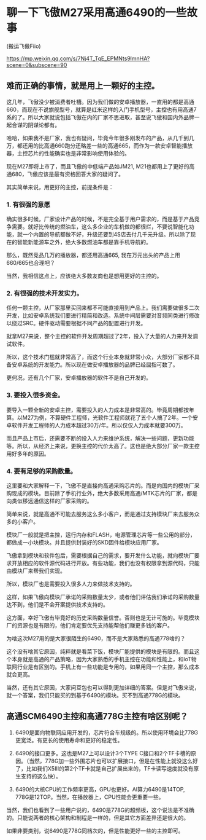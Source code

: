 # 聊一下飞傲M27采用高通6490的一些故事

(搬运飞傲Fiio)

https://mp.weixin.qq.com/s/7Nj4T_TqE_EPMNts9lmnHA?scene=0&subscene=90

## 难而正确的事情，就是用上一颗好的主控。

这几年，飞傲没少被消费者吐槽。因为我们做的安卓播放器，一直用的都是高通660，而现在不说旗舰型号，就算是红米这样的入门手机型号，主控也有用高通7系的了。所以大家就说包括飞傲在内的厂家不思进取，甚至说飞傲和国内外品牌一起合谋的阴谋论都有。

哈哈，如果我不是厂家，我也有疑问，毕竟今年很多刚发布的产品，从几千到几万，都还用的比高通660跑分还略差一些的高通665，而作为一款安卓智能播放器，主控芯片的性能确实也是非常影响使用体验的。

现在M27即将上市了，而且飞傲的中低端产品如JM21, M21也都用上了更好的高通680，飞傲应该是最有资格回答大家的疑问了。

其实简单来说，用更好的主控，前提条件是：

### 1. 有很强的意愿

确实很多时候，厂家设计产品的时候，不是完全基于用户需求的，而是基于产品竞争需要。就好比传统的燃油车，这么多企业的车机做的都很烂，不要说智能化功能，就一个内置的导航都做不好，升级还要到4S店去付几千元升级。所以除了现在的智能新能源车之外，绝大多数燃油车都是靠手机导航的。

那么，既然竞品几万的播放器，都还用高通665, 我在万元出头的产品上用660/665也合理吧？

当然，我相信这点上，应该绝大多数友商也是想用更好的主控的。

### 2. 有很强的技术开发实力。

任何一颗主控，从厂家那里买回来都不可能直接用到产品上。我们需要做很多二次开发，比如安卓系统我们要进行精简和改造。系统中间层需要对音频同类进行修改以绕过SRC。硬件驱动需要根据不同产品的配置进行开发。

就拿M27来说，整个主控的软件开发周期超过了2年，投入了大量的人力来开发调试软件。

所以，这个技术门槛就非常高了，而这个行业本身就非常小众，大部分厂家都不具备安卓系统的开发能力。所以现在做安卓播放器的品牌已经屈指可数了。

更何况，还有几个厂家，安卓播放器的软件不是自己开发的。

### 3. 要投入很多资金。

要导入一颗全新的安卓主控，需要投入的人力成本是非常高的。毕竟周期都按年算。以M27为例，不算硬件工程师，光软件工程师就花了五个人搞了2年。一个安卓软件开发工程师的人力成本超过30万/年。所以仅仅人力成本就要300万。

而且产品上市后，还需要不断的投入人力来维护系统，解决一些问题，更新功能等。所以，从经济上来说，更换主控的代价太高了。这也是绝大部分厂家一款主控用好多年的原因。

### 4. 要有足够的采购数量。

这里要和大家解释一下，飞傲不是直接向高通采购芯片的。而是向国内的模块厂采购现成的模块。目前除了手机行业外，绝大多数采用高通/MTK芯片的厂家，都是向类似移远通信这样的厂家采购的。

简单来说，就是高通不可能去服务这么多小客户，而是通过支持模块厂来去服务众多的小客户。

模块厂一般就是把主控，运行内存和FLASH，电源管理芯片等一些公用的部分，都做成一小块模块。并且提供封装好的SKD固件给模块应用厂家。

飞傲拿到模块和软件包后，需要根据自己的需求，要开发什么功能，就向模块厂要求开放相应的软件源代码进行开放。有些功能，我们也没有权限拿到源代码，只能由模块厂来帮我们实现。

所以，模块厂也是需要投入很多人力来做技术支持的。

这样，如果飞傲向模块厂承诺的采购数量太少，或者他们评估我们承诺的采购数量达不到，他们是不会开案提供技术支持的。

这方面，幸好飞傲有毕竟好的历史采购数量信誉。否则也是无计可施的。毕竟模块厂的资源也是有限的，他们肯定要优先支持能帮他们赚更多钱的客户。

为啥这次M27用的是大家很陌生的6490，而不是大家熟悉的高通778啥的？

这个没有啥其它原因，纯粹就是看菜下饭，模块厂能提供的模块是有限的。而且这个本身就是高通的产品策略，因为大家熟悉的手机主控在功能和性能上，和IoT物联网行业是有区别的。手机上有一些功能是专用的，如果用同一个主控，那么成本就会更高。

当然，还有其它原因，大家问豆包也可以得到更加详细的答案。但是对飞傲来说，就一个答案，我们只能买的到基于6490的模块。买不到高通778G的模块。

## 高通SCM6490主控和高通778G主控有啥区别呢？

1. 6490是面向物联网应用开发的，芯片符合车规级的。所以使用环境会比778G更宽泛。有更长的使用寿命和更好的稳定性。

2. 6490的接口更多。这也是M27上可以设计3个TYPE C接口和2个TF卡槽的原因。（当然，778G加一些外围芯片也可以扩展接口，但是在性能上就没这么好了，比如我们X5III的第2个TF卡就是自己扩展出来的，TF卡读写速度就没有原生支持的这么快）。

3. 6490的大核CPU的工作频率更高，GPU也更好。AI算力6490是14TOP, 778G是12TOP。当然，在播放器上，CPU性能会更重要一些。

当然，我们也看到了一些用户说的，6490是778G的超频板，这个说法是不准确的。只能说两者的核心架构和制程是一样的，但是其它方面差异还是很大的。

如果非要类别，说6490是778G同档次的，但是性能更好一些的主控即可。